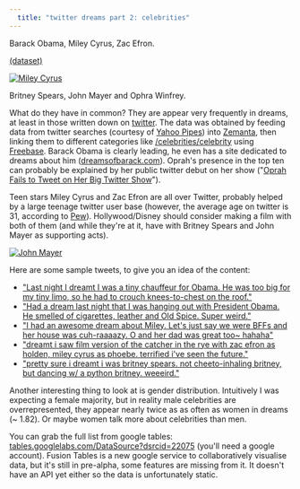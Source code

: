 ```yaml
---
  title: "twitter dreams part 2: celebrities"
---
```


Barack Obama, Miley Cyrus, Zac Efron.

<script src="http://www.gmodules.com/ig/ifr?url=http://www.google.com/ig/modules/line-chart.xml&up__table_query_url=http://tables.googlelabs.com/gvizdata?tq=select+col0%252Ccol1+from+22075++order+by+col1+desc+limit+15+&up__table_query_refresh_interval=1&w=600&h=400&border=%23ffffff%7C3px%2C1px+solid+%23999999&output=js&synd=open">
</script>
<a href="http://tables.googlelabs.com/DataSource?dsrcid=22075/22075">(dataset)</a>


<a href="http://en.wikipedia.org/wiki/Miley_Cyrus">
<img src="http://upload.wikimedia.org/wikipedia/commons/thumb/d/d5/Mileydog.PNG/180px-Mileydog.PNG" alt="Miley Cyrus" class="left-img"/>
</a>

Britney Spears, John Mayer and Ophra Winfrey.

What do they have in common? They are appear very frequently in dreams, at least in those written down on [twitter](/2009/05/twitter-dreams-part-1:-introduction.html). The data was obtained by feeding data from twitter searches (courtesy of [Yahoo Pipes](http://pipes.yahoo.com/pipes/pipe.info?_id=TFi_Uu313RGmSKSudPQQIA)) into [Zemanta](http://www.zemanta.com/api/), then linking them to different categories like [/celebrities/celebrity](http://www.freebase.com/view/celebrities/celebrity) using [Freebase](http://www.freebase.com/). Barack Obama is clearly leading, he even has a site dedicated to dreams about him ([dreamsofbarack.com](http://dreamsofbarack.com/)). Oprah's presence in the top ten can probably be explained by her public twitter debut on her show ("[Oprah Fails to Tweet on Her Big Twitter Show](http://gawker.com/5216917/oprah-fails-to-tweet-on-her-big-twitter-show)").

Teen stars Miley Cyrus and Zac Efron are all over Twitter, probably helped by a large teenage twitter user base (however, the average age on twitter is 31, according to [Pew](http://www.socialmediatoday.com/SMC/78505)). Hollywood/Disney should consider making a film with both of them (and while they're at it, have with Britney Spears and John Mayer as supporting acts).

<a href="http://en.wikipedia.org/wiki/John_Mayer">
  <img src="http://upload.wikimedia.org/wikipedia/commons/thumb/7/71/JohnMayerCrossroads2007.jpg/220px-JohnMayerCrossroads2007.jpg" alt="John Mayer" class="right-img"/>
</a>

Here are some sample tweets, to give you an idea of the content:

  * ["Last night I dreamt I was a tiny chauffeur for Obama. He was too big for my tiny limo, so he had to crouch knees-to-chest on the   roof."](http://twitter.com/lastnightsdream/statuses/1822846891)
  * ["Had a dream last night that I was hanging out with President Obama. He smelled of cigarettes, leather and Old Spice. Super weird."](http://twitter.com/drewpickard/statuses/1631775969)
  * ["I had an awesome dream about Miley. Let's just say we were BFFs and her house was cuh-raaaazy. O and her dad was great too~ hahaha"](http://twitter.com/jessiclesftw/statuses/1451336777)
  * ["dreamt i saw film version of the catcher in the rye with zac efron as holden, miley cyrus as phoebe. terrified i've seen the future."](http://twitter.com/furandloathing/statuses/1800072336)
  * ["pretty sure i dreamt i was britney spears. not cheeto-inhaling britney, but dancing w/ a python britney. weeeird."](http://twitter.com/chausettes/statuses/2116579691)

Another interesting thing to look at is gender distribution. Intuitively I was expecting a female majority, but in reality male celebrities are overrepresented, they appear nearly twice as as often as women in dreams (~ 1.82). Or maybe women talk more about celebrities than men.

You can grab the full list from google tables: <a href="http://tables.googlelabs.com/DataSource?dsrcid=22075/22075">tables.googlelabs.com/DataSource?dsrcid=22075</a> (you'll need a google account). Fusion 
Tables is a new google service to collaboratively visualise data, but it's still in pre-alpha, some features are missing from it. It doesn't have an API yet either so the data is unfortunately static.

